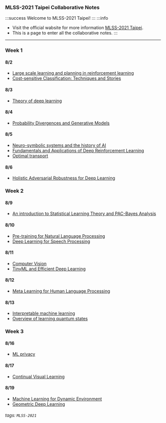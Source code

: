 ### MLSS-2021 Taipei Collaborative Notes
:::success
 Welcome to MLSS-2021 Taipei! 
:::
:::info
* Visit the official wabsite for more information [MLSS-2021 Taipei](http://ai.ntu.edu.tw/mlss2021/).
* This is a page to enter all the collaborative notes.
:::
---
### Week 1
#### 8/2
* [Large scale learning and planning in reinforcement learning](/@MLSS-2021/rktriVTCu)
* [Cost-sensitive Classification: Techniques and Stories](/@MLSS-2021/SJ7b24pRd)
#### 8/3
* [Theory of deep learning](@MLSS-2021/rkDmQBTCd)
#### 8/4
* [Probability Divergences and Generative Models](/@MLSS-2021/r1ko7SaRd)
#### 8/5
* [Neuro-symbolic systems and the history of AI](/@MLSS-2021/BJnmSra0d)
* [Fundamentals and Applications of Deep Reinforcement Learning](/@MLSS-2021/By1_Sr60d)
* [Optimal transport](/@MLSS-2021/B1s9BSaRO)

#### 8/6
* [Holistic Adversarial Robustness for Deep Learning](/@MLSS-2021/ByO3HrTA_)
### Week 2
#### 8/9
* [An introduction to Statistical Learning Theory and PAC-Bayes Analysis](/@MLSS-2021/BkvRSHpAd)
#### 8/10
* [Pre-training for Natural Language Processing](/@MLSS-2021/HJfQUB6Ru)
* [Deep Learning for Speech Processing](/@MLSS-2021/r1GBIrTA_)
#### 8/11
* [Computer Vision](/@MLSS-2021/H1VvISp0d)
* [TinyML and Efficient Deep Learning](/@MLSS-2021/rJRdIrTRO)
#### 8/12
* [Meta Learning for Human Language Processing](/@MLSS-2021/SJncISpCO)
#### 8/13
* [Interpretable machine learning](/@MLSS-2021/Syv2LH6Cd)
* [Overview of learning quantum states](/@MLSS-2021/B1WCIrTRd)
### Week 3
#### 8/16
* [ML privacy](/@MLSS-2021/SJ1xvBTR_)
#### 8/17
* [Continual Visual Learning](/@MLSS-2021/SyTWwSpAO)
#### 8/19
* [Machine Learning for Dynamic Environment](/@MLSS-2021/Bk2mPBaCO)
* [Geometric Deep Learning](/@MLSS-2021/BJyIPHaCu)











###### tags: `MLSS-2021`
